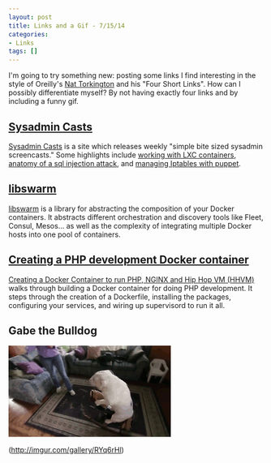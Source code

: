 ```yaml
---
layout: post
title: Links and a Gif - 7/15/14
categories:
- Links
tags: []
---
```


I'm going to try something new: posting some links I find interesting in the style of Oreilly's [Nat Torkington](http://radar.oreilly.com/nat) and his "Four Short Links". How can I possibly differentiate myself? By not having exactly four links and by including a funny gif.

<!--more-->

## [Sysadmin Casts](http://sysadmincasts.com/)

[Sysadmin Casts](http://sysadmincasts.com/) is a site which releases weekly "simple bite sized sysadmin screencasts." Some highlights include [working with LXC containers](http://sysadmincasts.com/episodes/24-introduction-to-containers-on-linux-using-lxc), [anatomy of a sql injection attack](http://sysadmincasts.com/episodes/21-anatomy-of-a-sql-injection-attack-leading-to-code-execution), and [managing Iptables with puppet](http://sysadmincasts.com/episodes/18-managing-iptables-with-puppet).

## [libswarm](https://github.com/docker/libswarm)

[libswarm](https://github.com/docker/libswarm) is a library for abstracting the composition of your Docker containers. It abstracts different orchestration and discovery tools like Fleet, Consul, Mesos... as well as the complexity of integrating multiple Docker hosts into one pool of containers.

## [Creating a PHP development Docker container](http://blog.seedtech.io/post/91801062414/creating-a-docker-container-to-run-php-nginx-and-hip)

[Creating a Docker Container to run PHP, NGINX and Hip Hop VM (HHVM)](http://blog.seedtech.io/post/91801062414/creating-a-docker-container-to-run-php-nginx-and-hip) walks through building a Docker container for doing PHP development. It steps through the creation of a Dockerfile, installing the packages, configuring your services, and wiring up supervisord to run it all.


## Gabe the Bulldog

<a href="http://imgur.com/gallery/RYq6rHl"><img alt="Gabe the Bulldog" src="/images/bulldog.gif" /></a>

(http://imgur.com/gallery/RYq6rHl)
